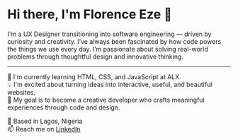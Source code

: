 <h1 align="start">Hi there, I'm Florence Eze 👋</h1>

<p align="start">
  I'm a UX Designer transitioning into software engineering — driven by curiosity and creativity. I’ve always been fascinated by how code powers the things we use every day. I’m passionate about solving real-world problems through thoughtful design and innovative thinking.
</p>

---

🌱 I'm currently learning HTML, CSS, and JavaScript at ALX.  
💡 I'm excited about turning ideas into interactive, useful, and beautiful websites.  
🎯 My goal is to become a creative developer who crafts meaningful experiences through code and design.

📍 Based in Lagos, Nigeria  
📫 Reach me on [LinkedIn](https://www.linkedin.com/in/florence-eze-07049223a/)
